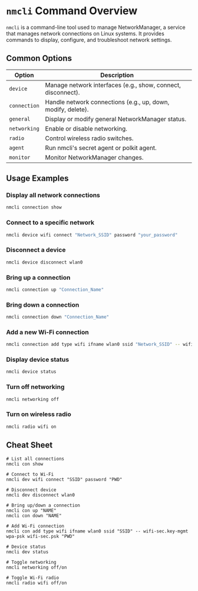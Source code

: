 # `nmcli` Command Overview

`nmcli` is a command-line tool used to manage NetworkManager, a service that manages network connections on Linux systems. It provides commands to display, configure, and troubleshoot network settings.

## Common Options

| Option          | Description                                               |
|-----------------|-----------------------------------------------------------|
| `device`        | Manage network interfaces (e.g., show, connect, disconnect). |
| `connection`    | Handle network connections (e.g., up, down, modify, delete). |
| `general`       | Display or modify general NetworkManager status.          |
| `networking`    | Enable or disable networking.                             |
| `radio`         | Control wireless radio switches.                          |
| `agent`         | Run nmcli's secret agent or polkit agent.                 |
| `monitor`       | Monitor NetworkManager changes.                           |

## Usage Examples

### Display all network connections

```bash
nmcli connection show
```

### Connect to a specific network

```bash
nmcli device wifi connect "Network_SSID" password "your_password"
```

### Disconnect a device

```bash
nmcli device disconnect wlan0
```

### Bring up a connection

```bash
nmcli connection up "Connection_Name"
```

### Bring down a connection

```bash
nmcli connection down "Connection_Name"
```

### Add a new Wi-Fi connection

```bash
nmcli connection add type wifi ifname wlan0 ssid "Network_SSID" -- wifi-sec.key-mgmt wpa-psk wifi-sec.psk "your_password"
```

### Display device status

```bash
nmcli device status
```

### Turn off networking

```bash
nmcli networking off
```

### Turn on wireless radio

```bash
nmcli radio wifi on
```

## Cheat Sheet

```plaintext
# List all connections
nmcli con show

# Connect to Wi-Fi
nmcli dev wifi connect "SSID" password "PWD"

# Disconnect device
nmcli dev disconnect wlan0

# Bring up/down a connection
nmcli con up "NAME"
nmcli con down "NAME"

# Add Wi-Fi connection
nmcli con add type wifi ifname wlan0 ssid "SSID" -- wifi-sec.key-mgmt wpa-psk wifi-sec.psk "PWD"

# Device status
nmcli dev status

# Toggle networking
nmcli networking off/on

# Toggle Wi-Fi radio
nmcli radio wifi off/on
```
